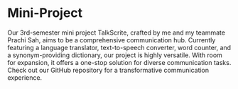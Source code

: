 # Mini-Project
Our 3rd-semester mini project TalkScrite, crafted by me and my teammate Prachi Sah, aims to be a comprehensive communication hub. Currently featuring a language translator, text-to-speech converter, word counter, and a synonym-providing dictionary, our project is highly versatile. With room for expansion, it offers a one-stop solution for diverse communication tasks. Check out our GitHub repository for a transformative communication experience.
